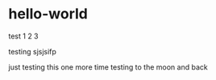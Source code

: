 # hello-world
test 1 2 3



testing <skfjdslpw>
sjsjsifp

just testing this one more time
testing to the moon and back

